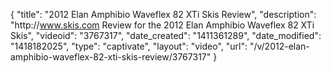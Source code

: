 {
    "title": "2012 Elan Amphibio Waveflex 82 XTi Skis Review",
    "description": "http:\/\/www.skis.com Review for the 2012 Elan Amphibio Waveflex 82 XTi Skis",
    "videoid": "3767317",
    "date_created": "1411361289",
    "date_modified": "1418182025",
    "type": "captivate",
    "layout": "video",
    "url": "\/v\/2012-elan-amphibio-waveflex-82-xti-skis-review\/3767317"
}